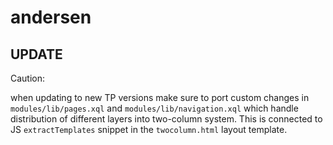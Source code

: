 # andersen

## UPDATE

Caution: 

when updating to new TP versions make sure to port custom changes in `modules/lib/pages.xql` and `modules/lib/navigation.xql` which handle distribution of different layers into two-column system. This is connected to JS `extractTemplates` snippet in the `twocolumn.html` layout template.

